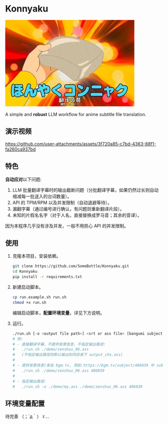 # Konnyaku

![Konnyaku](./image/translate_konnyaku.jpg)  

A simple and **robust** LLM workflow for anime subtitle file translation.

## 演示视频

https://github.com/user-attachments/assets/3f720a85-c7bd-4363-88f1-fa260ca937bd

## 特色

**自动应对**以下问题:  

1. LLM 批量翻译字幕时的输出截断问题（分批翻译字幕，如果仍然过长则自动缩减每一批送入的台词数量）。
2. API 的 TPM/RPM 以及并发限制（自动退避等待）。
3. 漏翻字幕（通过编号进行确认，有问题则重新翻译片段）。
4. 未知的片假名名字（对于人名，直接替换成罗马音；其余的音译）。

因为本程序几乎没有涉及并发，一般不用担心 API 的并发限制。

## 使用

1. 克隆本项目，安装依赖。

    ```bash
    git clone https://github.com/SomeBottle/Konnyaku.git
    cd Konnyaku
    pip install -r requirements.txt
    ```

2. 新建启动脚本。  

    ```bash
    cp run.example.sh run.sh
    chmod +x run.sh
    ```

    编辑启动脚本，**配置环境变量**，详见下方说明。

3. 运行。

    ```bash
    ./run.sh [-o <output file path>] <srt or ass file> [bangumi subject id]
    # 例: 
    # - 直接翻译字幕，不提供背景信息，不指定输出路径:
    #   ./run.sh ./demo/zenshuu_06.ass
    #   (不指定输出路径则默认输出到同目录下 output_chs.ass)
    #
    # - 提供背景信息(来自 bgm.tv, 例如 https://bgm.tv/subject/486039 中 subject id 为 486039 )，翻译字幕: 
    #   ./run.sh ./demo/zenshuu_06.ass 486039
    #
    # - 指定输出路径: 
    #   ./run.sh -o ./demo/my.ass ./demo/zenshuu_06.ass 486039
    ```

## 环境变量配置

待完善 （；´д｀）ゞ...  